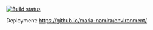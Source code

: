 [![Build status](https://ci.appveyor.com/api/projects/status/dsq5agva43nugx85?svg=true)](https://ci.appveyor.com/project/maria-namira/environment)



Deployment: https://github.io/maria-namira/environment/
